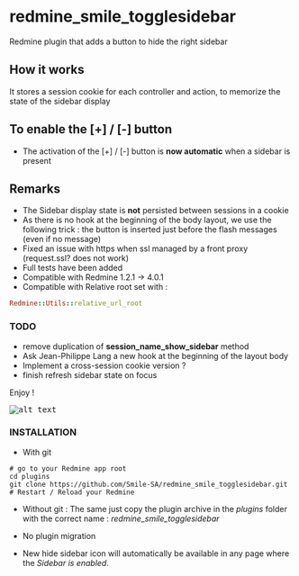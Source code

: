 redmine_smile_togglesidebar
===========================

Redmine plugin that adds a button to hide the right sidebar

## How it works

It stores a session cookie for each controller and action, to memorize the state of the sidebar display

## To enable the [+] / [-] button

- The activation of the  [+] / [-] button is **now automatic** when a sidebar is present

## Remarks

- The Sidebar display state is **not** persisted between sessions in a cookie
- As there is no hook at the beginning of the body layout, we use the following trick : the button is inserted just before the flash messages (even if no message)
- Fixed an issue with https when ssl managed by a front proxy (request.ssl? does not work)
- Full tests have been added
- Compatible with Redmine 1.2.1 -> 4.0.1
- Compatible with Relative root set with :
```ruby
Redmine::Utils::relative_url_root
```

### TODO

- remove duplication of **session_name_show_sidebar** method
- Ask Jean-Philippe Lang a new hook at the beginning of the layout body
- Implement a cross-session cookie version ?
- finish refresh sidebar state on focus

Enjoy !

<kbd>![alt text](https://compteur-visites.ennder.fr/sites/32/token/githubtsb/image "Logo") <!-- .element height="10%" width="10%" --></kbd>

### INSTALLATION

- With git
```shell
# go to your Redmine app root
cd plugins
git clone https://github.com/Smile-SA/redmine_smile_togglesidebar.git
# Restart / Reload your Redmine
```

- Without git :
The same just copy the plugin archive in the *plugins* folder with the correct name : *redmine_smile_togglesidebar*

- No plugin migration
- New hide sidebar icon will automatically be available in any page where the *Sidebar is enabled*.
